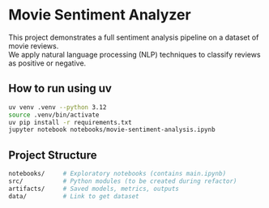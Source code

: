 # Movie Sentiment Analyzer

This project demonstrates a full sentiment analysis pipeline on a dataset of movie reviews.  
We apply natural language processing (NLP) techniques to classify reviews as positive or negative.

## How to run using uv

```bash
uv venv .venv --python 3.12
source .venv/bin/activate
uv pip install -r requirements.txt
jupyter notebook notebooks/movie-sentiment-analysis.ipynb
```

## Project Structure
```bash
notebooks/     # Exploratory notebooks (contains main.ipynb)
src/           # Python modules (to be created during refactor)
artifacts/     # Saved models, metrics, outputs
data/          # Link to get dataset
```


